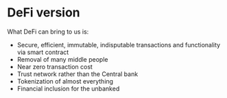 # DeFi version

What DeFi can bring to us is:

- Secure, efficient, immutable, indisputable transactions and functionality via smart contract
- Removal of many middle people
- Near zero transaction cost
- Trust network rather than the Central bank
- Tokenization of almost everything
- Financial inclusion for the unbanked
